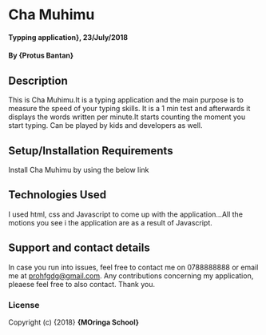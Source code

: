 # Cha Muhimu
#### Typping application}, 23/July/2018
#### By **{Protus Bantan}**
## Description
This is Cha Muhimu.It is a typing application and the main purpose is to measure the speed of your typing skills. It is a 1 min test and afterwards it displays the words written per minute.It starts counting the moment you start typing. Can be played by kids and developers as well. 
## Setup/Installation Requirements

Install Cha Muhimu by using the below link
## Technologies Used
I used html, css and Javascript to come up with the application...All the motions you see i the application are as a result of Javascript.
## Support and contact details
In case you run into issues, feel free to contact me on 0788888888 or email me at prohfgdg@gmail.com. Any contributions concerning my application, pleaese feel free to also contact. Thank you.
### License

Copyright (c) {2018} **{MOringa School}**
  
  